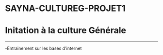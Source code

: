 # SAYNA-CULTUREG-PROJET1
# Initation à la culture Générale 
***
-Entrainement sur les bases d'internet
